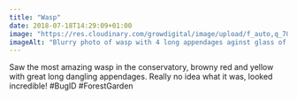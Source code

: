 ```yaml
---
title: "Wasp"
date: 2018-07-18T14:29:09+01:00
image: "https://res.cloudinary.com/growdigital/image/upload/f_auto,q_70,w_736/v1544297834/wasp-42771073914.jpg"
imageAlt: "Blurry photo of wasp with 4 long appendages aginst glass of conservatory"
---
```


Saw the most amazing wasp in the conservatory, browny red and yellow with great long dangling appendages. Really no idea what it was, looked incredible! #BugID #ForestGarden

